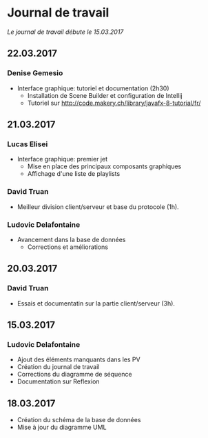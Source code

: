 # Journal de travail
*Le journal de travail débute le 15.03.2017*

## 22.03.2017
### Denise Gemesio
* Interface graphique: tutoriel et documentation (2h30)
   * Installation de Scene Builder et configuration de Intellij
   * Tutoriel sur http://code.makery.ch/library/javafx-8-tutorial/fr/
   
## 21.03.2017
### Lucas Elisei
* Interface graphique: premier jet
    * Mise en place des principaux composants graphiques
    * Affichage d'une liste de playlists
### David Truan
* Meilleur division client/serveur et base du protocole (1h).

### Ludovic Delafontaine
* Avancement dans la base de données
    * Corrections et améliorations
    
## 20.03.2017
### David Truan
* Essais et documentatin sur la partie client/serveur (3h).

## 15.03.2017
### Ludovic Delafontaine
* Ajout des éléments manquants dans les PV
* Création du journal de travail
* Corrections du diagramme de séquence
* Documentation sur Reflexion

## 18.03.2017
* Création du schéma de la base de données
* Mise à jour du diagramme UML
